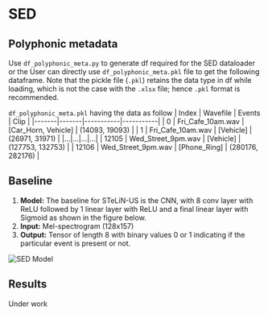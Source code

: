 # SED

## Polyphonic metadata
Use ```df_polyphonic_meta.py``` to generate df required for the SED dataloader or the User can directly use ```df_polyphonic_meta.pkl``` file to get the following dataframe. Note that the pickle file (```.pkl```) retains the data type in df while loading, which is not the case with the ```.xlsx``` file; hence ```.pkl``` format is recommended.

```df_polyphonic_meta.pkl``` having the data as follow
| Index | Wavefile	| Events | Clip |
|-------|-------|-----------|-----------|
| 0 | Fri_Cafe_10am.wav | [Car_Horn, Vehicle] |	(14093, 19093) |
| 1 | Fri_Cafe_10am.wav |	[Vehicle] |	(26971, 31971) |
|...|...|...|...|
| 12105 | Wed_Street_9pm.wav |	[Vehicle]	| (127753, 132753) |
| 12106	| Wed_Street_9pm.wav	| [Phone_Ring] |	(280176, 282176) |

## Baseline
1. **Model:** The baseline for STeLiN-US is the CNN, with 8 conv layer with ReLU followed by 1 linear layer with ReLU and a final linear layer with Sigmoid as shown in the figure below.
2. **Input:** Mel-spectrogram (128x157)
3. **Output:** Tensor of length 8 with binary values 0 or 1 indicating if the particular event is present or not.

![SED Model](Model_Sample_temp_2.JPG) 

## Results
Under work

